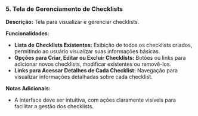 ### 5. Tela de Gerenciamento de Checklists

**Descrição:** Tela para visualizar e gerenciar checklists.

**Funcionalidades:**
- **Lista de Checklists Existentes:** Exibição de todos os checklists criados, permitindo ao usuário visualizar suas informações básicas.
- **Opções para Criar, Editar ou Excluir Checklists:** Botões ou links para adicionar novos checklists, modificar existentes ou removê-los.
- **Links para Acessar Detalhes de Cada Checklist:** Navegação para visualizar informações detalhadas sobre cada checklist.

**Notas Adicionais:**
- A interface deve ser intuitiva, com ações claramente visíveis para facilitar a gestão dos checklists.
